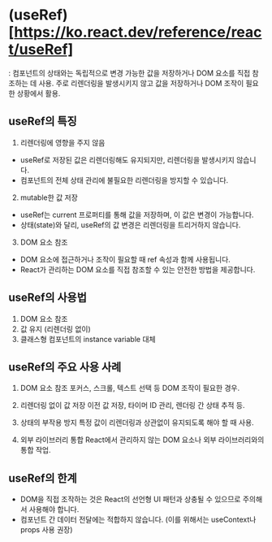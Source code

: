 # (useRef) [https://ko.react.dev/reference/react/useRef]
: 컴포넌트의 상태와는 독립적으로 변경 가능한 값을 저장하거나 DOM 요소를 직접 참조하는 데 사용. 주로 리렌더링을 발생시키지 않고 값을 저장하거나 DOM 조작이 필요한 상황에서 활용.

## useRef의 특징
1. 리렌더링에 영향을 주지 않음
- useRef로 저장된 값은 리렌더링해도 유지되지만, 리렌더링을 발생시키지 않습니다.
- 컴포넌트의 전체 상태 관리에 불필요한 리렌더링을 방지할 수 있습니다.

2. mutable한 값 저장
- useRef는 current 프로퍼티를 통해 값을 저장하며, 이 값은 변경이 가능합니다.
- 상태(state)와 달리, useRef의 값 변경은 리렌더링을 트리거하지 않습니다.

3. DOM 요소 참조
- DOM 요소에 접근하거나 조작이 필요할 때 ref 속성과 함께 사용됩니다.
- React가 관리하는 DOM 요소를 직접 참조할 수 있는 안전한 방법을 제공합니다.

## useRef의 사용법
1. DOM 요소 참조
2. 값 유지 (리렌더링 없이)
3. 클래스형 컴포넌트의 instance variable 대체

## useRef의 주요 사용 사례
1. DOM 요소 참조
포커스, 스크롤, 텍스트 선택 등 DOM 조작이 필요한 경우.

2. 리렌더링 없이 값 저장
이전 값 저장, 타이머 ID 관리, 렌더링 간 상태 추적 등.

3. 상태의 부작용 방지
특정 값이 리렌더링과 상관없이 유지되도록 해야 할 때 사용.

4. 외부 라이브러리 통합
React에서 관리하지 않는 DOM 요소나 외부 라이브러리와의 통합 작업.

## useRef의 한계
- DOM을 직접 조작하는 것은 React의 선언형 UI 패턴과 상충될 수 있으므로 주의해서 사용해야 합니다.
- 컴포넌트 간 데이터 전달에는 적합하지 않습니다. (이를 위해서는 useContext나 props 사용 권장)